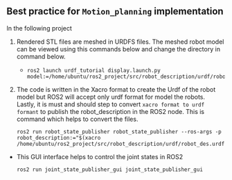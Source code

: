 
## Best practice for `Motion_planning` implementation
In the following project


1. Rendered STL files are meshed in URDFS files. The meshed robot model can be viewed using this commands below and change the directory in command below.

   - ```
     ros2 launch urdf_tutorial display.launch.py model:=/home/ubuntu/ros2_project/src/robot_description/urdf/robot_des.urdf.xacro

     ```

2. The code is written in the Xacro format to create the Urdf of the robot model but ROS2 will accept only urdf format for model the robots. Lastly, it is must and should step to convert `xacro format to urdf formant` to publish the robot_description in the ROS2 node. This is command which helps to convert the files.

    ```
    ros2 run robot_state_publisher robot_state_publisher --ros-args -p robot_description:="$(xacro /home/ubuntu/ros2_project/src/robot_description/urdf/robot_des.urdf.xacro)"

    ```
 - This GUI interface helps to control the joint states in ROS2
     ```
     ros2 run joint_state_publisher_gui joint_state_publisher_gui

     ```